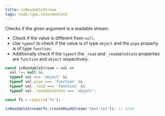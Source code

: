 ```yaml
---
title: isReadableStream
tags: node,type,intermediate
---
```


Checks if the given argument is a readable stream.

- Check if the value is different from `null`.
- Use `typeof` to check if the value is of type `object` and the `pipe` property is of type `function`.
- Additionally check if the `typeof` the `_read` and `_readableState` properties are `function` and `object` respectively.

```js
const isReadableStream = val =>
  val !== null &&
  typeof val === 'object' &&
  typeof val.pipe === 'function' &&
  typeof val._read === 'function' &&
  typeof val._readableState === 'object';
```

```js
const fs = require('fs');

isReadableStream(fs.createReadStream('test.txt')); // true
```
